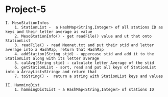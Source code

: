 # Project-5

	I. MesoStationInfos
		1. StationList -  a HashMap<String,Integer> of all stations ID as keys and their letter average as value
		2. MesoStationInfo() - get readFile() value and ut that onto StationList
 		3. readFile() - read Meonet.txt and put their stid and letter average into a HashMap, return that HashMap
 		4. addStation(String stid) - uppercase stid and add it to the StationList along with its letter average
 		5. calAvg(String stid) - calculate letter Average of the stid
 		6. getStationList - sort, read and put all keys of StationList into a ArrayList<String> and return that
 		7. toString() -  return a string with StationList keys and values
	
	II. HammingDist
		1. hammingDistList - a HashMap<String,Integer> of stations ID
